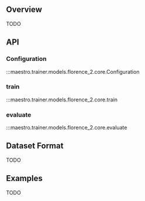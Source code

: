 ## Overview

TODO

## API

### Configuration

:::maestro.trainer.models.florence_2.core.Configuration

### train

:::maestro.trainer.models.florence_2.core.train

### evaluate

:::maestro.trainer.models.florence_2.core.evaluate

## Dataset Format

TODO

## Examples

TODO
